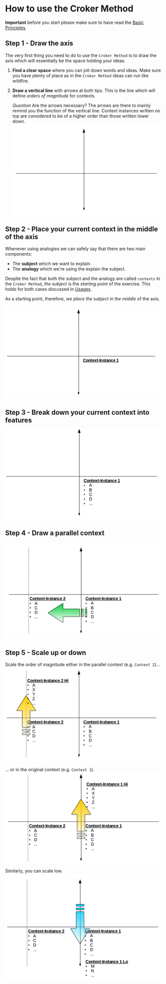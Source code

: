 # How to use the Croker Method

****Important**** before you start please make sure to have read the [Basic Principles](/principles/principles.md).

## Step 1 - Draw the axis

The very first thing you need to do to use the ``Croker Method`` is to draw the axis which will essentially be the space holding your ideas.

1. **Find a clear space** where you can jolt down words and ideas. Make sure you have plenty of place as in the ``Croker Method`` ideas can run like wildfire.
2. **Draw a vertical line** with arrows at both tips. This is the line which will define *orders of magnitude* for contexts.

    *Question* Are the arrows necessary? The arrows are there to mainly remind you the function of the vertical line. Context instances written on top are considered to be of a higher order than those written lower down.
![Draw the axis][0]

## Step 2 - Place your current context in the middle of the axis

Whenever using analogies we can safely say that there are two main components:

  * The **subject** which we want to explain
  * The **analogy** which we're using the explain the subject.

Despite the fact that both the subject and the analogy are called ``contexts`` in the ``Croker Method``, *the subject* is the *starting point* of the exercise. This holds for both cases discussed in [Usages](/usages/usages.md).

As a starting point, therefore, *we place the subject in the middle* of the axis.

![Draw the axis and place your current context in the middle][1]

## Step 3 - Break down your current context into features
![Break down your current context into features][2]

## Step 4 - Draw a parallel context
![Draw a parlalel context][3]

## Step 5 - Scale up or down

Scale the order of magnitude either in the parallel context (e.g. ``Context 2``)...
![Scale up or down - Either in the parallel context][4]

... or in the original context (e.g. ``Context 1``).
![Scale up or down - Or in the original context][5]

Similarly, you can scale low.
![Scale up or down - scaling low][6]


[0]:axis-0.png
[1]:axis-1.png
[2]:axis-2-features.png
[3]:axis-3-parallel.png
[4]:axis-4-dimension.png
[5]:axis-5-dimension-2.png
[6]:axis-6-dimension-lo.png


